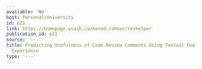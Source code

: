 ```yaml
---
available: 'No'
host: Personal/University
id: p21
link: https://homepage.usask.ca/masud.rahman/revhelper
publication_id: p21
source: '---'
title: Predicting Usefulness of Code Review Comments Using Textual Features and Developer
  Experience
type: '---'
---
```

